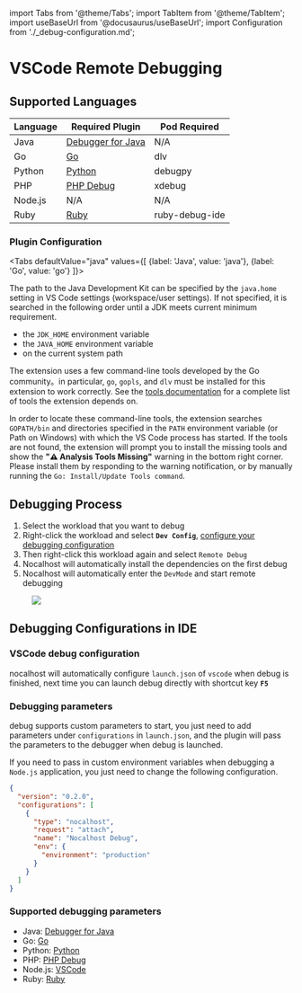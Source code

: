 import Tabs from '@theme/Tabs';
import TabItem from '@theme/TabItem';
import useBaseUrl from '@docusaurus/useBaseUrl';
import Configuration from './\_debug-configuration.md';

# VSCode Remote Debugging

## Supported Languages

| Language | Required Plugin                                                                                    | Pod Required   |
| -------- | -------------------------------------------------------------------------------------------------- | -------------- |
| Java     | [Debugger for Java](https://marketplace.visualstudio.com/items?itemName=vscjava.vscode-java-debug) | N/A            |
| Go       | [Go](https://marketplace.visualstudio.com/items?itemName=golang.Go)                                | dlv            |
| Python   | [Python](https://marketplace.visualstudio.com/items?itemName=ms-python.python)                     | debugpy        |
| PHP      | [PHP Debug](https://marketplace.visualstudio.com/items?itemName=felixfbecker.php-debug)            | xdebug         |
| Node.js  | N/A                                                                                                | N/A            |
| Ruby     | [Ruby](https://marketplace.visualstudio.com/items?itemName=rebornix.Ruby)                          | ruby-debug-ide |

### Plugin Configuration

<Tabs
defaultValue="java"
values={[
{label: 'Java', value: 'java'},
{label: 'Go', value: 'go'}
]}>

<TabItem value="java">

The path to the Java Development Kit can be specified by the `java.home` setting in VS Code settings (workspace/user settings). If not specified, it is searched in the following order until a JDK meets current minimum requirement.

- the `JDK_HOME` environment variable
- the `JAVA_HOME` environment variable
- on the current system path

</TabItem>
<TabItem value="go">

The extension uses a few command-line tools developed by the Go community。in particular, `go`, `gopls`, and `dlv` must be installed for this extension to work correctly. See the [tools documentation](https://github.com/golang/vscode-go/blob/master/docs/tools.md) for a complete list of tools the extension depends on.

In order to locate these command-line tools, the extension searches `GOPATH/bin` and directories specified in the `PATH` environment variable (or Path on Windows) with which the VS Code process has started. If the tools are not found, the extension will prompt you to install the missing tools and show the **"⚠️ Analysis Tools Missing"** warning in the bottom right corner. Please install them by responding to the warning notification, or by manually running the `Go: Install/Update Tools command`.

</TabItem>
</Tabs>

## Debugging Process

1. Select the workload that you want to debug
2. Right-click the workload and select **`Dev Config`**, [configure your debugging configuration](#Configuration)
3. Then right-click this workload again and select `Remote Debug`
4. Nocalhost will automatically install the dependencies on the first debug
5. Nocalhost will automatically enter the `DevMode` and start remote debugging

<figure className="img-frame">
  <img className="gif-img" src={useBaseUrl('/img/debug/vscode-debug.gif')} />
</figure>

<Configuration name="vscode"/>

## Debugging Configurations in IDE

### VSCode debug configuration

nocalhost will automatically configure `launch.json` of `vscode` when debug is finished, next time you can launch debug directly with shortcut key **`F5`**

### Debugging parameters

debug supports custom parameters to start, you just need to add parameters under `configurations` in `launch.json`, and the plugin will pass the parameters to the debugger when debug is launched.

If you need to pass in custom environment variables when debugging a `Node.js` application, you just need to change the following configuration.

```json {8-10} title="launch.json"
{
  "version": "0.2.0",
  "configurations": [
    {
      "type": "nocalhost",
      "request": "attach",
      "name": "Nocalhost Debug",
      "env": {
        "environment": "production"
      }
    }
  ]
}
```

### Supported debugging parameters

- Java: [Debugger for Java](https://code.visualstudio.com/docs/java/java-debugging#_attach)
- Go: [Go](https://github.com/golang/vscode-go/blob/master/docs/debugging.md#attach)
- Python: [Python](https://code.visualstudio.com/docs/python/debugging#_set-configuration-options)
- PHP: [PHP Debug](https://github.com/xdebug/vscode-php-debug#supported-launchjson-settings)
- Node.js: [VSCode](https://code.visualstudio.com/docs/nodejs/nodejs-debugging#_remote-debugging)
- Ruby: [Ruby](https://github.com/rubyide/vscode-ruby/wiki/3.-Attaching-to-a-debugger)
